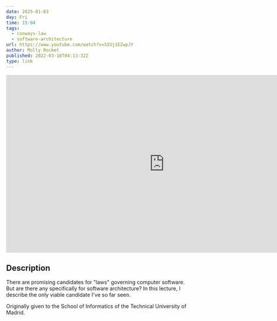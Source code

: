 ```yaml
---
date: 2025-01-03
day: Fri
time: 15:04
tags:
  - conways-law
  - software-architecture
url: https://www.youtube.com/watch?v=5IUj1EZwpJY
author: Molly Rocket
published: 2022-03-16T04:13:32Z
type: link
---
```


<iframe width="854" height="480" src="https://www.youtube.com/embed/5IUj1EZwpJY" frameborder="0" allowfullscreen></iframe>

## Description
There are promising candidates for "laws" governing computer software. But are there any specifically for software architecture? In this lecture, I describe the only viable candidate I've so far seen.

Originally given to the School of Informatics of the Technical University of Madrid.